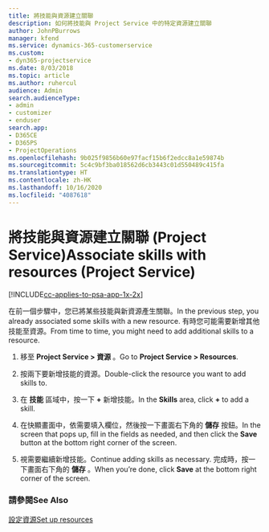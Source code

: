 ```yaml
---
title: 將技能與資源建立關聯
description: 如何將技能與 Project Service 中的特定資源建立關聯
author: JohnPBurrows
manager: kfend
ms.service: dynamics-365-customerservice
ms.custom:
- dyn365-projectservice
ms.date: 8/03/2018
ms.topic: article
ms.author: ruhercul
audience: Admin
search.audienceType:
- admin
- customizer
- enduser
search.app:
- D365CE
- D365PS
- ProjectOperations
ms.openlocfilehash: 9b025f9856b60e97facf15b6f2edcc8a1e59874b
ms.sourcegitcommit: 5c4c9bf3ba018562d6cb3443c01d550489c415fa
ms.translationtype: HT
ms.contentlocale: zh-HK
ms.lasthandoff: 10/16/2020
ms.locfileid: "4087618"
---
```

# <a name="associate-skills-with-resources-project-service"></a><span data-ttu-id="9b361-103">將技能與資源建立關聯 (Project Service)</span><span class="sxs-lookup"><span data-stu-id="9b361-103">Associate skills with resources (Project Service)</span></span>

[!INCLUDE[cc-applies-to-psa-app-1x-2x](../includes/cc-applies-to-psa-app-1x-2x.md)]

<span data-ttu-id="9b361-104">在前一個步驟中，您已將某些技能與新資源產生關聯。</span><span class="sxs-lookup"><span data-stu-id="9b361-104">In the previous step, you already associated some skills with  a new resource.</span></span> <span data-ttu-id="9b361-105">有時您可能需要新增其他技能至資源。</span><span class="sxs-lookup"><span data-stu-id="9b361-105">From time to time, you might need to add additional skills to a resource.</span></span>  
  
1.  <span data-ttu-id="9b361-106">移至 **Project Service > 資源** 。</span><span class="sxs-lookup"><span data-stu-id="9b361-106">Go to **Project Service > Resources**.</span></span>  
  
2.  <span data-ttu-id="9b361-107">按兩下要新增技能的資源。</span><span class="sxs-lookup"><span data-stu-id="9b361-107">Double-click the resource you want to add skills to.</span></span>  
  
3.  <span data-ttu-id="9b361-108">在 **技能** 區域中，按一下 **+** 新增技能。</span><span class="sxs-lookup"><span data-stu-id="9b361-108">In the **Skills** area, click **+** to add a skill.</span></span>  
  
4.  <span data-ttu-id="9b361-109">在快顯畫面中，依需要填入欄位，然後按一下畫面右下角的 **儲存** 按鈕。</span><span class="sxs-lookup"><span data-stu-id="9b361-109">In the screen that pops up, fill in the fields as needed, and then click the **Save** button at the bottom right corner of the screen.</span></span>  
  
5.  <span data-ttu-id="9b361-110">視需要繼續新增技能。</span><span class="sxs-lookup"><span data-stu-id="9b361-110">Continue adding skills as necessary.</span></span> <span data-ttu-id="9b361-111">完成時，按一下畫面右下角的 **儲存** 。</span><span class="sxs-lookup"><span data-stu-id="9b361-111">When you’re done, click **Save** at the bottom right corner of the screen.</span></span>  
  
### <a name="see-also"></a><span data-ttu-id="9b361-112">請參閱</span><span class="sxs-lookup"><span data-stu-id="9b361-112">See Also</span></span>  
 [<span data-ttu-id="9b361-113">設定資源</span><span class="sxs-lookup"><span data-stu-id="9b361-113">Set up resources</span></span>](../psa/set-up-resources.md)
